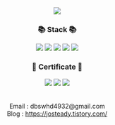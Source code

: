 <div align=center>
	<img src="https://capsule-render.vercel.app/api?type=waving&color=auto&height=200&section=header&text=YoonJong%20Github!&fontSize=90" />	
</div>
<div align=center>
	<h3>📚 Stack 📚</h3>
</div>
<div align="center">
	<img src="https://img.shields.io/badge/Java-007396?style=flat&logo=Conda-Forge&logoColor=white" />
	<img src="https://img.shields.io/badge/Spring-6DB33F?style=flat&logo=Spring&logoColor=white" />
	<img src="https://img.shields.io/badge/Springboot-6DB33F?style=flat&logo=Spring-boot&logoColor=white" />
	<img src="https://img.shields.io/badge/MySQL-4479A1?style=flat&logo=MySQL&logoColor=white" />
	<img src="https://img.shields.io/badge/Hibernate-59666C?style=flat&logo=Hibernate&logoColor=white" />
</div>

<div align=center>
	<h3>📜 Certificate 📜</h3>
</div>
<div align="center">
	<img src="https://img.shields.io/badge/AWS SAA C03-232F3E?style=flat&logo=amazon-aws&logoColor=white"/>
	<img src="https://img.shields.io/badge/SQLD-4479A1?style=flat&logoColor=white"/>
	<img src="https://img.shields.io/badge/Linux Master 2-FCC624?style=flat&logo=linux&logoColor=black"/>
</div>

<div align="center">
	<br>
	<br>
	<div align='center'> Email : dbswhd4932@gmail.com</div>
	<div align='center'> Blog : <a href="https://josteady.tistory.com/">https://josteady.tistory.com/</a></div>
	<br>
</div>
